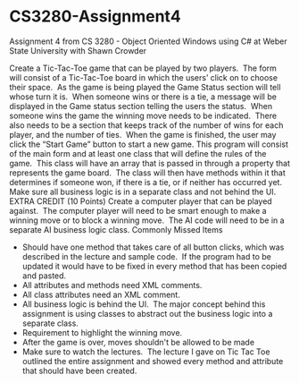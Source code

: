# CS3280-Assignment4
Assignment 4 from CS 3280 - Object Oriented Windows using C# at Weber State University with Shawn Crowder

Create a Tic-Tac-Toe game that can be played by two players.  The form will consist of a Tic-Tac-Toe board in which the users’ click on to choose their space.  As the game is being played the Game Status section will tell whose turn it is.  When someone wins or there is a tie, a message will be displayed in the Game status section telling the users the status.  When someone wins the game the winning move needs to be indicated.  There also needs to be a section that keeps track of the number of wins for each player, and the number of ties.  When the game is finished, the user may click the “Start Game” button to start a new game.
This program will consist of the main form and at least one class that will define the rules of the game.  This class will have an array that is passed in through a property that represents the game board.  The class will then have methods within it that determines if someone won, if there is a tie, or if neither has occurred yet.  Make sure all business logic is in a separate class and not behind the UI.
 
EXTRA CREDIT (10 Points)
Create a computer player that can be played against.  The computer player will need to be smart enough to make a winning move or to block a winning move.  The AI code will need to be in a separate AI business logic class.
Commonly Missed Items
- Should have one method that takes care of all button clicks, which was described in the lecture and sample code.  If the program had to be updated it would have to be fixed in every method that has been copied and pasted.
- All attributes and methods need XML comments.
- All class attributes need an XML comment.
- All business logic is behind the UI.  The major concept behind this assignment is using classes to abstract out the business logic into a separate class.
- Requirement to highlight the winning move.
- After the game is over, moves shouldn't be allowed to be made
- Make sure to watch the lectures.  The lecture I gave on Tic Tac Toe outlined the entire assignment and showed every method and attribute that should have been created.
